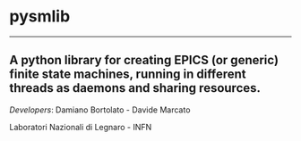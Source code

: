 # pysmlib
--------------------
## A python library for creating EPICS (or generic) finite state machines, running in different threads as daemons and sharing resources.

_Developers_: Damiano Bortolato - Davide Marcato

Laboratori Nazionali di Legnaro - INFN
